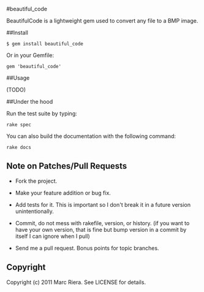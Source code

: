 #beautiful_code

BeautifulCode is a lightweight gem used to convert any file to a BMP image.

##Install

    $ gem install beautiful_code

Or in your Gemfile:

    gem 'beautiful_code'


##Usage

(TODO)


##Under the hood

Run the test suite by typing:

    rake spec

You can also build the documentation with the following command:

    rake docs


## Note on Patches/Pull Requests

* Fork the project.
* Make your feature addition or bug fix.
* Add tests for it. This is important so I don't break it in a
  future version unintentionally.


* Commit, do not mess with rakefile, version, or history. (if you want to have your own version, that is fine but bump version in a commit by itself I can ignore when I pull)
* Send me a pull request. Bonus points for topic branches.


## Copyright

Copyright (c) 2011 Marc Riera. See LICENSE for details.

